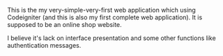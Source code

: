 This is the my very-simple-very-first web application which using Codeigniter (and this is also my first complete web application).
It is supposed to be an online shop website.

I believe it's lack on interface presentation and some other functions like authentication messages.